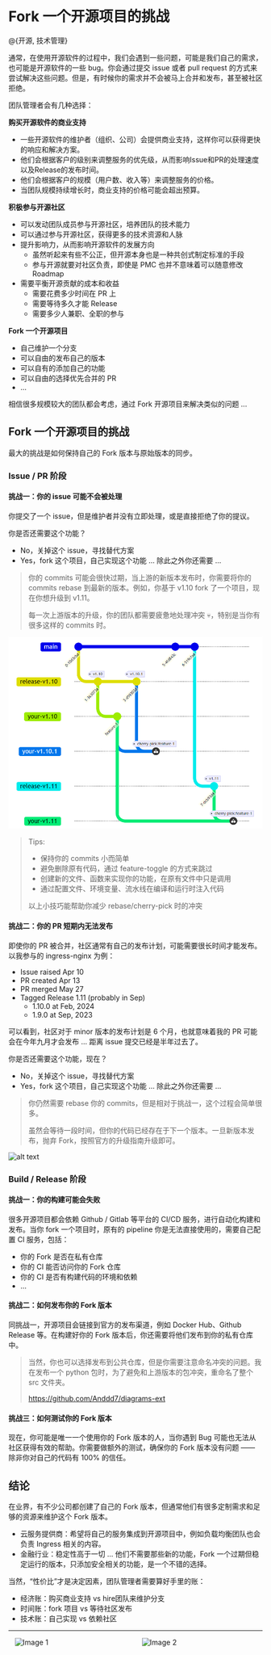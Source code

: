 # Fork 一个开源项目的挑战

@{开源, 技术管理}

通常，在使用开源软件的过程中，我们会遇到一些问题，可能是我们自己的需求，也可能是开源软件的一些 bug。你会通过提交 issue 或者 pull request 的方式来尝试解决这些问题。但是，有时候你的需求并不会被马上合并和发布，甚至被社区拒绝。

团队管理者会有几种选择：

**购买开源软件的商业支持**

- 一些开源软件的维护者（组织、公司）会提供商业支持，这样你可以获得更快的响应和解决方案。
- 他们会根据客户的级别来调整服务的优先级，从而影响Issue和PR的处理速度以及Release的发布时间。
- 他们会根据客户的规模（用户数、收入等）来调整服务的价格。
- 当团队规模持续增长时，商业支持的价格可能会超出预算。

**积极参与开源社区**

- 可以发动团队成员参与开源社区，培养团队的技术能力
- 可以通过参与开源社区，获得更多的技术资源和人脉
- 提升影响力，从而影响开源软件的发展方向
  - 虽然听起来有些不公正，但开源本身也是一种共创式制定标准的手段
  - 参与开源就要对社区负责，即使是 PMC 也并不意味着可以随意修改 Roadmap
- 需要平衡开源贡献的成本和收益
  - 需要花费多少时间在 PR 上
  - 需要等待多久才能 Release
  - 需要多少人兼职、全职的参与

**Fork 一个开源项目**

- 自己维护一个分支
- 可以自由的发布自己的版本
- 可以自有的添加自己的功能
- 可以自由的选择优先合并的 PR
- ...

相信很多规模较大的团队都会考虑，通过 Fork 开源项目来解决类似的问题 ...

## Fork 一个开源项目的挑战

最大的挑战是如何保持自己的 Fork 版本与原始版本的同步。

### Issue / PR 阶段

#### 挑战一：你的 issue 可能不会被处理

你提交了一个 issue，但是维护者并没有立即处理，或是直接拒绝了你的提议。

你是否还需要这个功能？

- No，关掉这个 issue，寻找替代方案
- Yes，fork 这个项目，自己实现这个功能 ... 除此之外你还需要 ...

> 你的 commits 可能会很快过期，当上游的新版本发布时，你需要将你的 commits rebase 到最新的版本。例如，你基于 v1.10 fork 了一个项目，现在你想升级到 v1.11。
>
> 每一次上游版本的升级，你的团队都需要疲惫地处理冲突 💀，特别是当你有很多这样的 commits 时。

![alt text](../../assets/oss-fork/git-graph-1.png)

<!-- ```mermaid
%%{init: { 'gitGraph': {'rotateCommitLabel': true}} }%%
gitGraph
    commit
    branch release-v1.10
    commit tag: "v1.10"
    
    branch your-v1.10
    checkout your-v1.10
    commit id: "feature-1"

    checkout release-v1.10
    commit tag: "v1.10.1"

    branch your-v1.10.1
    checkout your-v1.10.1
    cherry-pick id: "feature-1"

    checkout main
    commit
    commit
    branch release-v1.11
    checkout release-v1.11
    commit tag: "v1.11"

    branch your-v1.11
    checkout your-v1.11
    cherry-pick id: "feature-1"
``` -->

> Tips:
>
> - 保持你的 commits 小而简单
> - 避免删除原有代码，通过 feature-toggle 的方式来跳过
> - 创建新的文件、函数来实现你的功能，在原有文件中只是调用
> - 通过配置文件、环境变量、流水线在编译和运行时注入代码
>
> 以上小技巧能帮助你减少 rebase/cherry-pick 时的冲突

#### 挑战二：你的 PR 短期内无法发布

即使你的 PR 被合并，社区通常有自己的发布计划，可能需要很长时间才能发布。以我参与的 ingress-nginx 为例：

- Issue raised Apr 10
- PR created Apr 13
- PR merged May 27
- Tagged Release 1.11 (probably in Sep)
  - 1.10.0 at Feb, 2024
  - 1.9.0 at Sep, 2023

可以看到，社区对于 minor 版本的发布计划是 6 个月，也就意味着我的 PR 可能会在今年九月才会发布 ... 距离 issue 提交已经是半年过去了。

你是否还需要这个功能，现在？

- No，关掉这个 issue，寻找替代方案
- Yes，fork 这个项目，自己实现这个功能 ... 除此之外你还需要 ...

> 你仍然需要 rebase 你的 commits，但是相对于挑战一，这个过程会简单很多。
>
> 虽然会等待一段时间，但你的代码已经存在于下一个版本。一旦新版本发布，抛弃 Fork，按照官方的升级指南升级即可。

![alt text](../../assets/oss-fork/git-graph-0.png)

<!-- ```mermaid
%%{init: { 'gitGraph': {'rotateCommitLabel': true}} }%%
gitGraph
    commit
    branch release-v1.10
    commit tag: "v1.10"

    checkout main
    commit id: "feature-1"

    checkout release-v1.10
    branch your-v1.10
    cherry-pick id: "feature-1"

    checkout main
    commit
    branch release-v1.11
    commit tag: "v1.11"
``` -->

### Build / Release 阶段

#### 挑战一：你的构建可能会失败

很多开源项目都会依赖 Github / Gitlab 等平台的 CI/CD 服务，进行自动化构建和发布。当你 fork 一个项目时，原有的 pipeline 你是无法直接使用的，需要自己配置 CI 服务，包括：

- 你的 Fork 是否在私有仓库
- 你的 CI 能否访问你的 Fork 仓库
- 你的 CI 是否有构建代码的环境和依赖
- ...

#### 挑战二：如何发布你的 Fork 版本

同挑战一，开源项目会链接到官方的发布渠道，例如 Docker Hub、Github Release 等。在构建好你的 Fork 版本后，你还需要将他们发布到你的私有仓库中。

> 当然，你也可以选择发布到公共仓库，但是你需要注意命名冲突的问题。我在发布一个 python 包时，为了避免和上游版本的包冲突，重命名了整个 src 文件夹。
>
> <https://github.com/Anddd7/diagrams-ext>

#### 挑战三：如何测试你的 Fork 版本

现在，你可能是唯一一个使用你的 Fork 版本的人，当你遇到 Bug 可能也无法从社区获得有效的帮助。你需要做额外的测试，确保你的 Fork 版本没有问题 —— 除非你对自己的代码有 100% 的信任。

## 结论

在业界，有不少公司都创建了自己的 Fork 版本，但通常他们有很多定制需求和足够的资源来维护这个 Fork 版本。

- 云服务提供商：希望将自己的服务集成到开源项目中，例如负载均衡团队也会负责 Ingress 相关的内容。
- 金融行业：稳定性高于一切 ... 他们不需要那些新的功能，Fork 一个过期但稳定运行的版本，只添加安全相关的功能，是一个不错的选择。

当然，“性价比”才是决定因素，团队管理者需要算好手里的账：

- 经济账：购买商业支持 vs hire团队来维护分支
- 时间账：fork 项目 vs 等待社区发布
- 技术账：自己实现 vs 依赖社区

---

<div style="display: flex; justify-content: space-around;">
    <img src="../../assets/mp-weixin-green.png" alt="Image 1" style="width: 45%;"/>
    <img src="../../assets/mp-weixin-white.png" alt="Image 2" style="width: 45%;"/>
</div>
